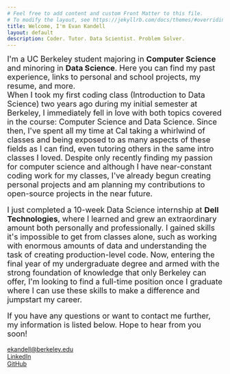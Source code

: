 ```yaml
---
# Feel free to add content and custom Front Matter to this file.
# To modify the layout, see https://jekyllrb.com/docs/themes/#overriding-theme-defaults
title: Welcome, I'm Evan Kandell
layout: default
description: Coder. Tutor. Data Scientist. Problem Solver.
---
```


<font size="4"> I'm a UC Berkeley student majoring in <strong>Computer Science</strong> and minoring in <strong>Data Science</strong>. Here you can find my past experience, links to personal and school projects, my resume, and more.</font>
<br>
<font size="4"> When I took my first coding class (Introduction to Data Science) two years ago during my initial semester at Berkeley, I immediately fell in love with both topics covered in the course: Computer Science and Data Science. Since then, I've spent all my time at Cal taking a whirlwind of classes and being exposed to as many aspects of these fields as I can find, even tutoring others in the same intro classes I loved. Despite only recently finding my passion for computer science and although I have near-constant coding work for my classes, I've already begun creating personal projects and am planning my contributions to open-source projects in the near future.</font>     
<br>
<font size="4"> I just completed a 10-week Data Science internship at **Dell Technologies**, where I learned and grew an extraordinary amount both personally and professionally. I gained skills it's impossible to get from classes alone, such as working with enormous amounts of data and understanding the task of creating production-level code. Now, entering the final year of my undergraduate degree and armed with the strong foundation of knowledge that only Berkeley can offer, I'm looking to find a full-time position once I graduate where I can use these skills to make a difference and jumpstart my career.
</font>     
<br>
<font size="4">If you have any questions or want to contact me further, my information is listed below. Hope to hear from you soon!
</font> 
<br>    
<a href="mailto:ekandell@berkeley.edu" target="_blank" rel="noopener noreferrer" class="page">ekandell@berkeley.edu</a>
<br>
<a href="http://www.linkedin.com/in/evan-kandell" target="_blank" rel="noopener noreferrer" class="page">LinkedIn</a>
<br>
<a href="https://github.com/ekandell" target="_blank" rel="noopener noreferrer" class="page">GitHub</a>
